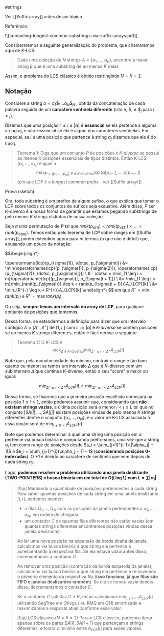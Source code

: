 #strings 

Ver [[Suffix array]] antes desse tópico.

Referência: 

![[computing-longest-common-substrings-via-suffix-arrays.pdf]]

Consideraremos a seguinte generalização do problema, que chamaremos aqui de $K$-LCS.

> Dada uma coleção de $N$ strings $A = \{\alpha_1, \dotsc, \alpha_n\}$, encontre a maior string $\beta$ que é uma substring de ao menos $K$ delas

Assim, o problema do LCS clássico é obtido restringindo $N = K = 2$.

## Notação

Considere a string $\alpha = \alpha_1\$_1 \dotsc \alpha_N \$_N$ , obtida da concatenação de cada palavra seguida de um **caractere sentinela diferente** (isto é, $\$_i \neq \$_j$ para $i\neq j$).

Dizemos que uma posição $1 \leq i \leq |\alpha|$ é **essencial** se ela pertence a alguma string $\alpha_j$, e não-essencial se ela é algum dos caracteres sentinelas. Em especial, se $i$ é uma posição que pertence à string $\alpha_j$ dizemos que ela é do tipo $j$.

> Teorema 1: Diga que um conjunto $P$ de posições é _$K$-diverso_ se possui ao menos $K$ posições essenciais de tipos distintos.
> Então $\operatorname{K-LCS}(\alpha_1, \dotsc, \alpha_N)$ é igual a
> $$\max_{P = \{p_1, \dotsc, p_m\}, P \text{ é $K$-diverso}} \operatorname{lcp}(\alpha[p_1...], \dotsc, \alpha[p_m...])$$
> (em que LCP é o _longest common prefix_ - ver [[Suffix array]])

Prova (sketch):

Ora, toda substring é um prefixo de algum sufixo, o que explica que tomar o LCP sobre todos os conjuntos de sufixos seja exaustivo. Além disso, $P$ ser $K$-diverso é a nossa forma de garantir que estamos pegando substrings de pelo menos $K$ strings distintas de nossa coleção.
$$\tag*{$\blacksquare$}$$

Seja $\sigma$ uma permutação de $P$ tal que $rank(p_{\sigma(1)}) < rank(p_{\sigma(2)}) < \dotsc < rank(p_{\sigma(m)})$. Temos então pelo teorema de LCP sobre ranges em [[Suffix array]], porém estendido agora para $m$ termos (o que não é difícil) que, abusando um pouco da notação:

$$\begin{align*}

\operatorname{lcp}(p_{\sigma(1)}, \dotsc, p_{\sigma(m)})
&= \min(\operatorname{lcp}(p_{\sigma(1)}, p_{\sigma(2)}), \operatorname{lcp}(p_{\sigma(2)}, \dotsc, p_{\sigma(m)}))
\\
&= \dotsc = \min_{1 \leq i < m}\operatorname{lcp}(p_{\sigma(i)}, p_{\sigma(i + 1)})
\\
&= \min_{1 \leq i < m}\min_{rank(p_{\sigma(i)}) \leq k < rank(p_{\sigma(i + 1)})}A_{LCP}[k]
\\
&= \min_{R^{-} \leq k < R^{+}}A_{LCP}[k]
\end{align*}
$$
em que $R^{-} = \min rank(p_i)$ e $R^{+} = \max rank(p_i)$.

Ou seja, **sempre temos um intervalo no array de LCP**, para qualquer conjunto de posições que tomemos.

Dessa forma, se estendermos a definição para dizer que um intervalo contíguo $\Delta = [\Delta^{-}, \Delta^{+}]$ de $[1,L]$ com $L := |\alpha|$ é _$K$-diverso_ se contém posições se ao menos $K$ strings diferentes, então é fácil derivar o seguinte:

> Teorema 2: O $K$-LCS é
> $$\max_{\Delta \text{ é $K$-diverso}} \min_{\Delta^{-} \leq i < \Delta^{+}}A_{LCP}[i]$$

Note que, pela monotonicidade do mínimo, contrair o range é tão bom quanto ou menor: se temos um intervalo $\Delta$ que é $K$-diverso com um subintervalo $\tilde{\Delta}$ que continua $K$-diverso, então o seu "_score_" é maior ou igual:

$$\min_{\tilde{\Delta}^{-} \leq i < \tilde{\Delta}^{+}}A_{LCP}[i] \geq \min_{\Delta^{-} \leq i < \Delta^{+}}A_{LCP}[i]$$

Dessa forma, se fixarmos que a primeira posição escolhida começará na posição $1 \leq i \leq L$, então podemos assumir que, considerando que **não existam strings vazias**, a última posição será o menor $i < j \leq L$ tal que no conjunto $[SA[i], \dotsc, SA[j]]$ existam posições vindas de pelo menos $K$ strings diferentes dentre o conjunto $\{\alpha_1, \dotsc, \alpha_N\}$, e o valor de K-LCS associado à essa opção será de $\min_{i \leq p < j}A_{LCP}[p]$.

Note que podemos determinar à qual uma string uma posição em $\alpha$ pertence via busca binária e computando prefix-sums, uma vez que a string $\alpha_i$ tem como range de posições desde $s_i = \sum_{j=1}^{i-1}(|\alpha_j| + 1)$ a $e_i = \sum_{j=1}^{i}(\alpha_j + 1) - 1$ (**considerando posições 0-indexadas**). O $+1$ é devido ao caractere de sentinela que vem depois de cada string $\alpha_j$.

Logo, **podemos resolver o problema utilizando uma janela deslizante (TWO-POINTERS) e busca binária em um total de $O(L \log L)$ com $L = \sum |\alpha_i|$.**


> [!tip] Mantendo a quantidade de posições pertencentes à cada string
> Para saber quantas posições de cada string em uma janela deslizante $[l, r]$, podemos manter:
>
> * $n$ filas $Q_1, \dotsc, Q_N$ com as posições da janela pertencentes a $\alpha_1, \dotsc, \alpha_N$, em ordem de chegada
> * um contador $C$ de quantas filas diferentes não estão vazias (em quantas strings diferentes encontramos posições vindas dessa janela deslizante)
>
> Ao ler uma nova posição na expansão da borda direita da janela, calculamos via busca binária a que string ela pertence e acrescentando à respectiva fila. Se ela estava vazia antes disso, incrementamos o contador $C$.
>
> Ao remover uma posição (contração da borda esquerda da janela), calculamos via busca binária a que string ela pertence e removemos o primeiro elemento da respectiva fila (**isso funciona, já que filas são FIFO e janelas deslizantes também**). Se ela se tornou vazia depois disso, decrementamos o contador $C$.
>
> Se o contador $C$ satisfaz $C \geq K$, então calculamos $\min_{l \leq i < r}A_{LCP}[i]$ utilizando SegTree em $O(\log L)$ ou RMQ em $O(1)$ amortizado e maximizamos a resposta atual conforme esse valor.


> [!tip] LCS clássico ($N=K=2$)
Para o LCS clássico, podemos iterar apenas sobre os pares $SA[i], SA[i+1]$ que pertençam a strings diferentes, e tomar o mínimo entre $A_{LCP}[i]$ para esses valores.
